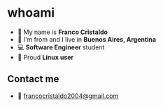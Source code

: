 
# whoami
  - 🧔 My name is **Franco Cristaldo**
  - 🧉 I'm from and I live in **Buenos Aires, Argentina**
  - 💻 **Software Engineer** student
  - 🐧 Proud **Linux user**

## Contact me
  - 📧 francocristaldo2004@gmail.com
